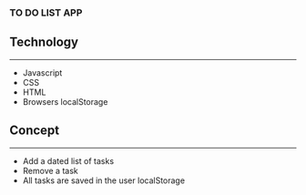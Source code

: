 ### TO DO LIST APP

## Technology

---

- Javascript
- CSS
- HTML
- Browsers localStorage

## Concept

---

- Add a dated list of tasks
- Remove a task
- All tasks are saved in the user localStorage
